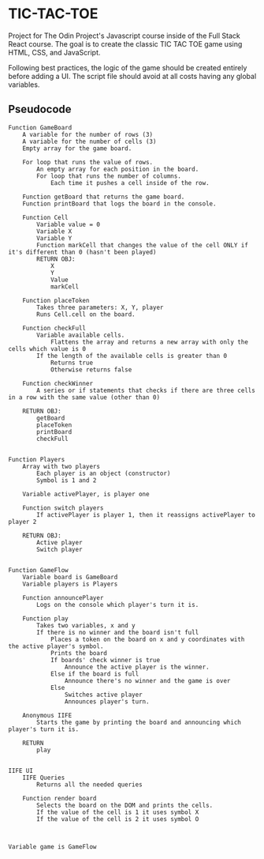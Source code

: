 # TIC-TAC-TOE

Project for The Odin Project's Javascript course inside of the Full Stack React course.
The goal is to create the classic TIC TAC TOE game using HTML, CSS, and JavaScript.

Following best practices, the logic of the game should be created entirely before adding a UI.
The script file should avoid at all costs having any global variables.

## Pseudocode

    Function GameBoard
        A variable for the number of rows (3)
        A variable for the number of cells (3)
        Empty array for the game board.
        
        For loop that runs the value of rows.
            An empty array for each position in the board.
            For loop that runs the number of columns.
                Each time it pushes a cell inside of the row.

        Function getBoard that returns the game board.
        Function printBoard that logs the board in the console.

        Function Cell
            Variable value = 0
            Variable X
            Variable Y
            Function markCell that changes the value of the cell ONLY if it's different than 0 (hasn't been played)
            RETURN OBJ:
                X
                Y
                Value
                markCell

        Function placeToken
            Takes three parameters: X, Y, player
            Runs Cell.cell on the board.

        Function checkFull
            Variable available cells.
                Flattens the array and returns a new array with only the cells which value is 0
            If the length of the available cells is greater than 0
                Returns true
                Otherwise returns false

        Function checkWinner
            A series or if statements that checks if there are three cells in a row with the same value (other than 0)

        RETURN OBJ:
            getBoard
            placeToken
            printBoard
            checkFull


    Function Players
        Array with two players
            Each player is an object (constructor)
            Symbol is 1 and 2

        Variable activePlayer, is player one

        Function switch players
            If activePlayer is player 1, then it reassigns activePlayer to player 2

        RETURN OBJ:
            Active player
            Switch player


    Function GameFlow
        Variable board is GameBoard
        Variable players is Players

        Function announcePlayer
            Logs on the console which player's turn it is.

        Function play
            Takes two variables, x and y
            If there is no winner and the board isn't full
                Places a token on the board on x and y coordinates with the active player's symbol.
                Prints the board
                If boards' check winner is true
                    Announce the active player is the winner.
                Else if the board is full
                    Announce there's no winner and the game is over
                Else
                    Switches active player
                    Announces player's turn.

        Anonymous IIFE
            Starts the game by printing the board and announcing which player's turn it is.

        RETURN
            play


    IIFE UI
        IIFE Queries
            Returns all the needed queries
        
        Function render board
            Selects the board on the DOM and prints the cells.
            If the value of the cell is 1 it uses symbol X
            If the value of the cell is 2 it uses symbol O



    Variable game is GameFlow